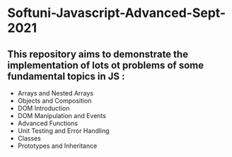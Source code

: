 # Softuni-Javascript-Advanced-Sept-2021

## This repository aims to demonstrate the implementation of lots ot problems of some fundamental topics in JS : 

 - Arrays and Nested Arrays
 - Objects and Composition
 - DOM Introduction
 - DOM Manipulation and Events
 - Advanced Functions
 - Unit Testing and Error Handling
 - Classes
 - Prototypes and Inheritance
